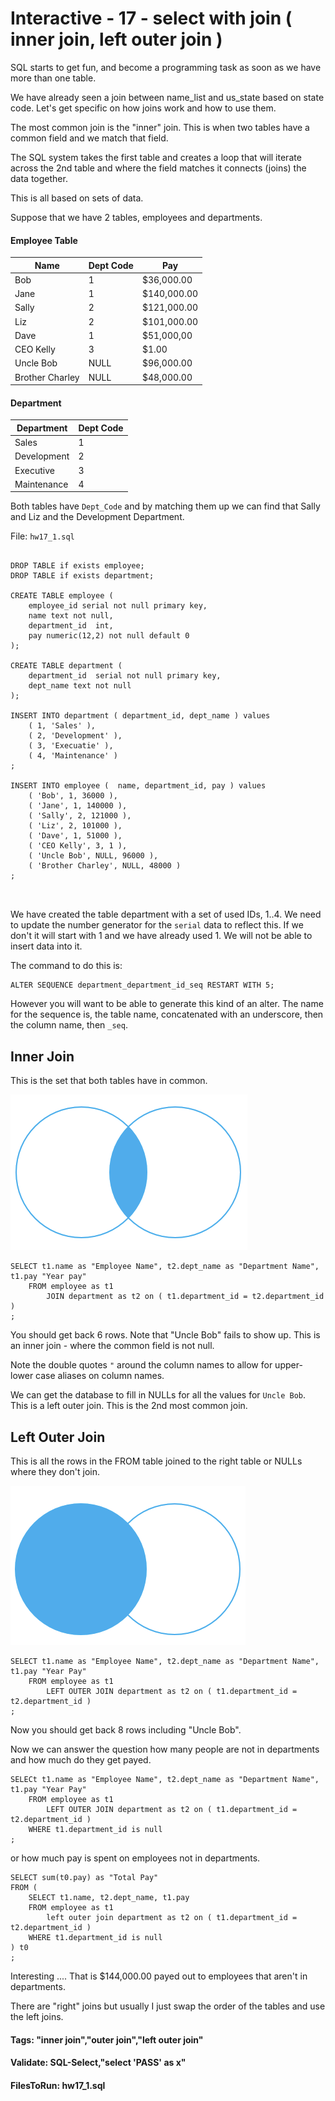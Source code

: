 



<style>
.pagebreak { page-break-before: always; }
.half { height: 200px; }
</style>








# Interactive - 17 - select with join ( inner join, left outer join )

SQL starts to get fun, and become a programming task as soon
as we have more than one table.

We have already seen a join between name_list and us_state based
on state code.  Let's get specific on how joins work and how
to use them.

The most common join is the "inner" join.   This is when two
tables have a common field and we match that field.

The SQL system takes the first table and creates a loop that
will iterate across the 2nd table and where the field matches
it connects (joins) the data together.

This is all based on sets of data.

Suppose that we have 2 tables, employees and departments.


#### Employee Table


| Name				 | Dept Code |  Pay        |
|--------------------|-----------|-------------|
| Bob                |   1       | $36,000.00  |
| Jane               |   1       | $140,000.00 |
| Sally              |   2       | $121,000.00 |
| Liz                |   2       | $101,000.00 |
| Dave               |   1       | $51,000,00  |
| CEO Kelly          |   3       | $1.00       |
| Uncle Bob          |   NULL    | $96,000.00  |
| Brother Charley    |   NULL    | $48,000.00  |


#### Department

| Department		 | Dept Code |
|--------------------|-----------|
| Sales              |   1       |
| Development        |   2       |
| Executive          |   3       |
| Maintenance        |   4       |

Both tables have `Dept_Code` and by matching them
up we can find that Sally and Liz and the 
Development Department.

File: `hw17_1.sql`


```

DROP TABLE if exists employee;
DROP TABLE if exists department;

CREATE TABLE employee (
	employee_id serial not null primary key,
	name text not null,
	department_id  int,
	pay numeric(12,2) not null default 0
);

CREATE TABLE department (
	department_id  serial not null primary key,
	dept_name text not null
);

INSERT INTO department ( department_id, dept_name ) values
	( 1, 'Sales' ),
	( 2, 'Development' ),
	( 3, 'Execuatie' ),
	( 4, 'Maintenance' )
;

INSERT INTO employee (  name, department_id, pay ) values	
	( 'Bob', 1, 36000 ),
	( 'Jane', 1, 140000 ),
	( 'Sally', 2, 121000 ),
	( 'Liz', 2, 101000 ),
	( 'Dave', 1, 51000 ),
	( 'CEO Kelly', 3, 1 ),
	( 'Uncle Bob', NULL, 96000 ),
	( 'Brother Charley', NULL, 48000 )
;



```

We have created the table department with a set of used IDs, 1..4.  We need
to update the number generator for the `serial` data to reflect this.
If we don't it will start with 1 and we have already used 1.  We will not
be able to insert data into it.

The command to do this is:

```
ALTER SEQUENCE department_department_id_seq RESTART WITH 5;

```

However you will want to be able to generate this kind of an alter.
The name for the sequence is,  the table name, concatenated with
an underscore, then the column name, then `_seq`.

## Inner Join 

This is the set that both tables have in common.

![PostgreSQL Inner Join](PostgreSQL-Inner-Join.png)


```
SELECT t1.name as "Employee Name", t2.dept_name as "Department Name", t1.pay "Year pay"
	FROM employee as t1
		JOIN department as t2 on ( t1.department_id = t2.department_id )
;

```

You should get back 6 rows.  Note that "Uncle Bob" fails to show up.
This is an inner join - where the common field is not null.

Note the double quotes `"` around the column names to allow for upper-lower
case aliases on column names.

We can get the database to fill in NULLs for all the values for
`Uncle Bob`.  This is a left outer join.  This is the 2nd most common
join.

## Left Outer Join

This is all the rows in the FROM table joined to the right table
or NULLs where they don't join.

![Left Outer Join](PostgreSQL-Left-Outer-Join.png)

```
SELECT t1.name as "Employee Name", t2.dept_name as "Department Name", t1.pay "Year Pay"
	FROM employee as t1
		LEFT OUTER JOIN department as t2 on ( t1.department_id = t2.department_id )
;

```

Now you should get back 8 rows including "Uncle Bob".


Now we can answer the question how many people are not in departments and
how much do they get payed.

```
SELECt t1.name as "Employee Name", t2.dept_name as "Department Name", t1.pay "Year Pay"
	FROM employee as t1
		LEFT OUTER JOIN department as t2 on ( t1.department_id = t2.department_id )
	WHERE t1.department_id is null
;

```

or how much pay is spent on employees not in departments.


```
SELECT sum(t0.pay) as "Total Pay"
FROM (
	SELECT t1.name, t2.dept_name, t1.pay 
	FROM employee as t1
		left outer join department as t2 on ( t1.department_id = t2.department_id )
	WHERE t1.department_id is null
) t0
;

```

Interesting .... That is $144,000.00 payed out to employees that aren't in
departments.


There are "right" joins but usually I just swap the order of the tables and use the left joins.


#### Tags: "inner join","outer join","left outer join"

#### Validate: SQL-Select,"select 'PASS' as x"

#### FilesToRun: hw17_1.sql
